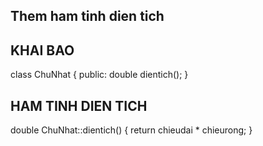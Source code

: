 ## Them ham tinh dien tich
## KHAI BAO
class ChuNhat
{
public:
  double dientich();
}
## HAM TINH DIEN TICH
double ChuNhat::dientich()
{
  return chieudai * chieurong;
}
